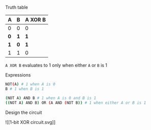 Truth table

| A   | B   | A XOR B |
| --- | --- | ------- |
| 0   | 0   | 0       |
| **0**   | **1**   | **1**       |
| **1**   | **0**   | **1**       |
| 1   | 1   | 0       |
`A XOR B` evaluates to 1 only when either `A` or `B` is 1

Expressions

```bash
NOT(A) # 1 when A is 0
B # 1 when B is 1

(NOT A) AND B # 1 when A is 0 and B is 1
((NOT A) AND B) OR (A AND (NOT B)) # 1 when either A or B is 1
```

Design the circuit

![[1-bit XOR circuit.svg]]